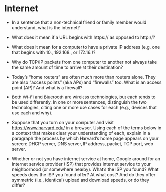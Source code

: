 # Internet

* In a sentence that a non-technical friend or family member would understand, what is the internet?

* What does it mean if a URL begins with https:// as opposed to http://?

* What does it mean for a computer to have a private IP address (e.g. one that begins with 10., 192.168., or 172.16.)?

* Why do TCP/IP packets from one computer to another not always take the same amount of time to arrive at their destination?

* Today’s “home routers” are often much more than routers alone. They are also “access points” (aka APs) and “firewalls” too. What is an access point (AP)? And what is a firewall?

* Both Wi-Fi and Bluetooth are wireless technologies, but each tends to be used differently. In one or more sentences, distinguish the two technologies, citing one or more use cases for each (e.g., devices that use each and why).

* Suppose that you turn on your computer and visit https://www.harvard.edu/ in a browser. Using each of the terms below in a context that makes clear your understanding of each, explain in a paragraph the process by which Harvard’s home page appears on your screen: DHCP server, DNS server, IP address, packet, TCP port, web server.

* Whether or not you have internet service at home, Google around for an internet service provider (ISP) that provides internet service to your neighborhood (or somewhere nearby). What’s the ISP you found? What speeds does the ISP you found offer? At what cost? And do they offer symmetric (i.e., identical) upload and download speeds, or do they differ?